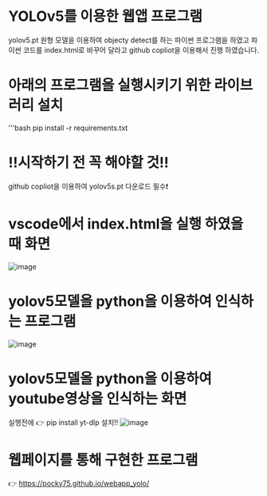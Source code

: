 # YOLOv5를 이용한 웹앱 프로그램
yolov5.pt 원형 모델을 이용하여 objecty detect를 하는 파이썬 프로그램을 하였고
파이썬 코드를 index.html로 바꾸어 달라고 github copliot을 이용해서 진행 하였습니다.

# 아래의 프로그램을 실행시키기 위한 라이브러리 설치
'''bash
pip install -r requirements.txt

# ‼️시작하기 전 꼭 해야할 것‼️
github copliot을 이용하여 yolov5s.pt 다운로드 필수❗

# vscode에서 index.html을 실행 하였을 때 화면
![image](https://github.com/user-attachments/assets/383935d1-e8b5-4649-a446-69ec28bb8f84)

# yolov5모델을 python을 이용하여 인식하는 프로그램
![image](https://github.com/user-attachments/assets/3e414d35-557a-40af-9f52-24e1c9ba9608)

# yolov5모델을 python을 이용하여 youtube영상을 인식하는 화면
실행전에 👉 pip install yt-dlp 설치‼️
![image](https://github.com/user-attachments/assets/f14b25f8-5849-4046-9ad7-8e7539fbdd72)

# 웹페이지를 통해 구현한 프로그램
👉 https://pocky75.github.io/webapp_yolo/
